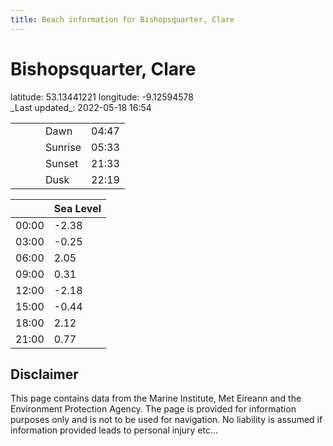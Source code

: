 ```yaml
---
title: Beach information for Bishopsquarter, Clare
---
```

# Bishopsquarter, Clare 

<div class="location-info">latitude: 53.13441221 longitude: -9.12594578</div>
<div class="met-eireann-warnings"></div>
_Last updated_: 2022-05-18 16:54

|   |   |   |   |   |
|---|---|---|---|---|
|   |   |   | Dawn  | 04:47 |
|   |   |   | Sunrise  | 05:33 |
|   |   |   | Sunset  | 21:33 |
|   |   |   | Dusk  | 22:19 |

<div></div>

|   | Sea Level  |
|---|---|
| 00:00 | -2.38 |
| 03:00 | -0.25 |
| 06:00 | 2.05 |
| 09:00 | 0.31 |
| 12:00 | -2.18 |
| 15:00 | -0.44 |
| 18:00 | 2.12 |
| 21:00 | 0.77 |

## Disclaimer

This page contains data from the Marine Institute,
Met Eireann and the Environment Protection Agency. The page is provided for
information purposes only and is not to be used for navigation. No liability
is assumed if information provided leads to personal injury etc...